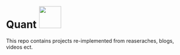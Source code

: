 # Quant <img src="https://media.giphy.com/media/rM0wxzvwsv5g4/giphy.gif" width="60px" />
This repo contains projects re-implemented from reaseraches, blogs, videos ect.   
